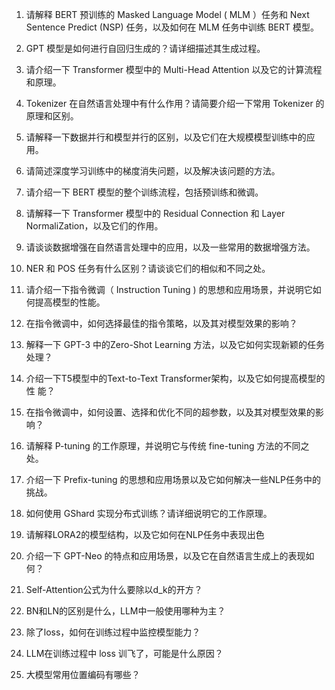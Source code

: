 1. 请解释 BERT 预训练的 Masked Language Model ( MLM ）任务和 Next Sentence Predict (NSP) 任务，以及如何在 MLM 任务中训练 BERT 模型。

2. GPT 模型是如何进行自回归生成的？请详细描述其生成过程。

3. 请介绍一下 Transformer 模型中的 Multi-Head Attention 以及它的计算流程和原理。

4. Tokenizer 在自然语言处理中有什么作用？请简要介绍一下常用 Tokenizer 的原理和区别。

5. 请解释一下数据并行和模型并行的区别，以及它们在大规模模型训练中的应用。

6. 请简述深度学习训练中的梯度消失问题，以及解决该问题的方法。

7. 请介绍一下 BERT 模型的整个训练流程，包括预训练和微调。

8. 请解释一下 Transformer 模型中的 Residual Connection 和 Layer NormaliZation，以及它们的作用。

9. 请谈谈数据增强在自然语言处理中的应用，以及一些常用的数据增强方法。

10. NER 和 POS 任务有什么区别？请谈谈它们的相似和不同之处。

11. 请介绍一下指令微调（ Instruction Tuning ) 的思想和应用场景，并说明它如何提高模型的性能。

12. 在指令微调中，如何选择最佳的指令策略，以及其对模型效果的影响？

13. 解释一下 GPT-3 中的Zero-Shot Learning 方法，以及它如何实现新颖的任务处理？

14. 介绍一下T5模型中的Text-to-Text Transformer架构，以及它如何提高模型的性 能？

15. 在指令微调中，如何设置、选择和优化不同的超参数，以及其对模型效果的影响？

16. 请解释 P-tuning 的工作原理，并说明它与传统 fine-tuning 方法的不同之处。

17. 介绍一下 Prefix-tuning 的思想和应用场景以及它如何解决一些NLP任务中的挑战。

18. 如何使用 GShard 实现分布式训练？请详细说明它的工作原理。

19. 请解释LORA2的模型结构，以及它如何在NLP任务中表现出色

20. 介绍一下 GPT-Neo 的特点和应用场景，以及它在自然语言生成上的表现如何？

21. Self-Attention公式为什么要除以d_k的开方？

22. BN和LN的区别是什么，LLM中一般使用哪种为主？

23. 除了loss，如何在训练过程中监控模型能力？

24. LLM在训练过程中 loss 训飞了，可能是什么原因？

25. 大模型常用位置编码有哪些？